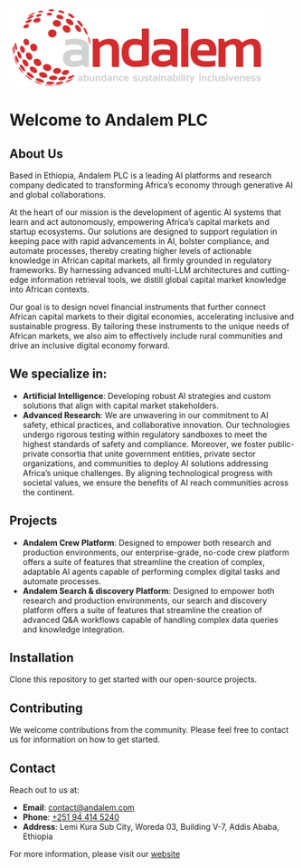 <img alt="Andalem Logo" src="images/andalem-logo-with-motto.png" width="450" style="margin-left: auto; margin-right: auto;">

#

# Welcome to Andalem PLC

## About Us

Based in Ethiopia, Andalem PLC is a leading AI platforms and research company dedicated to transforming Africa’s economy through generative AI and global collaborations.

At the heart of our mission is the development of agentic AI systems that learn and act autonomously, empowering Africa’s capital markets and startup ecosystems. Our solutions are designed to support regulation in keeping pace with rapid advancements in AI, bolster compliance, and automate processes, thereby creating higher levels of actionable knowledge in African capital markets, all firmly grounded in regulatory frameworks. By harnessing advanced multi-LLM architectures and cutting-edge information retrieval tools, we distill global capital market knowledge into African contexts.

Our goal is to design novel financial instruments that further connect African capital markets to their digital economies, accelerating inclusive and sustainable progress. By tailoring these instruments to the unique needs of African markets, we also aim to effectively include rural communities and drive an inclusive digital economy forward.

## We specialize in:
- **Artificial Intelligence**: Developing robust AI strategies and custom solutions that align with capital market stakeholders.
- **Advanced Research**: We are unwavering in our commitment to AI safety, ethical practices, and collaborative innovation. Our technologies undergo rigorous testing within regulatory sandboxes to meet the highest standards of safety and compliance. Moreover, we foster public-private consortia that unite government entities, private sector organizations, and communities to deploy AI solutions addressing Africa’s unique challenges. By aligning technological progress with societal values, we ensure the benefits of AI reach communities across the continent.

## Projects

- **Andalem Crew Platform**:  Designed to empower both research and production environments, our enterprise-grade, no-code crew platform offers a suite of features that streamline the creation of complex, adaptable AI agents capable of performing complex digital tasks and automate processes.
- **Andalem Search & discovery Platform**: Designed to empower both research and production environments, our search and discovery platform offers a suite of features that streamline the creation of advanced Q&A workflows capable of handling complex data queries and knowledge integration.

## Installation

Clone this repository to get started with our open-source projects.

## Contributing

We welcome contributions from the community. Please feel free to contact us for information on how to get started.

## Contact

Reach out to us at:
- **Email**: [contact@andalem.com](mailto:contact@andalem.com)
- **Phone**: [+251 94 414 5240](tel:+251944145240)
- **Address**: Lemi Kura Sub City, Woreda 03, Building V-7, Addis Ababa, Ethiopia

For more information, please visit our [website](https://andalem.com)
